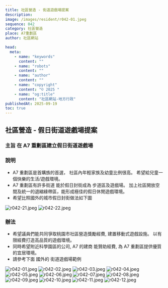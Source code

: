 ```yaml
---
title: 社區營造 - 街道遊戲場提案
description:
image: /images/resident/r042-01.jpeg
sequence: 042
category: 社區營造
place: A7重劃區
author: 社區網站

head:
  meta:
    - name: "keywords"
      content: ""
    - name: "robots"
      content: ""
    - name: "author"
      content: ""
    - name: "copyright"
      content: "© 2025 "
    - name: "og:title"
      content: "社區網站-地方行政"
publishedAt: 2025-09-19
toc: true
---
```


## 社區營造 - 假日街道遊戲場提案

### 主旨 在 A7 重劃區建立假日街道遊戲場

### 說明

- A7 重劃區是首購族的首選， 社區內年輕家族及幼童比例很高。 希望給兒童一個快樂的生活/遊戲環境。
- A7 重劃區有許多街道 能於假日封街成為 步道區及遊戲場。 加上社區開放空間及統一的退縮綠帶區，能形成極佳的假日休閒遊戲環境。
- 希望比照國外的城市假日封街做法如下圖

![r042-21.jpeg](/images/resident/r042-21.jpeg)
![r042-22.jpeg](/images/resident/r042-22.jpeg)

### 辦法

- 希望議員們能共同爭取桃園市社區營造獎勵經費, 建置移動式遊戲設施。 以有限經費打造高品質的遊戲環境。
- 同時希望附近科學園區的公司, A7 的建商 能贊助經費, 為 A7 重劃區提供優質的宜居環境。
- 請參考下面 國外的 街道遊戲場範例

![r042-01.jpeg](/images/resident/r042-01.jpeg)
![r042-02.jpeg](/images/resident/r042-02.jpeg)
![r042-03.jpeg](/images/resident/r042-03.jpeg)
![r042-04.jpeg](/images/resident/r042-04.jpeg)
![r042-05.jpeg](/images/resident/r042-05.jpeg)
![r042-06.jpeg](/images/resident/r042-06.jpeg)
![r042-07.jpeg](/images/resident/r042-07.jpeg)
![r042-08.jpeg](/images/resident/r042-08.jpeg)
![r042-09.jpeg](/images/resident/r042-09.jpeg)
![r042-10.jpeg](/images/resident/r042-10.jpeg)
![r042-11.jpeg](/images/resident/r042-11.jpeg)
![r042-12.jpeg](/images/resident/r042-12.jpeg)
